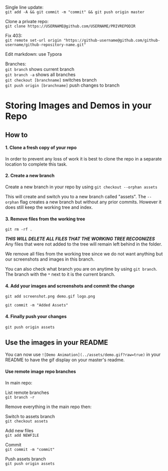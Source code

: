 Single line update:  
`git add -A && git commit -m "commit" && git push origin master`

Clone a private repo:  
`git clone https://USERNAME@github.com/USERNAME/PRIVREPODIR`

Fix 403:  
`git remote set-url origin "https://github-username@github.com/github-username/github-repository-name.git"`

Edit markdown: use Typora

Branches:  
`git branch` shows current branch  
`git branch -a` shows all branches  
`git checkout [branchname]` switches branch  
`git push origin [branchname]` push changes to branch

# Storing Images and Demos in your Repo

## How to
#### 1. Clone a fresh copy of your repo
In order to prevent any loss of work it is best to clone the repo in a separate location to complete this task.

#### 2. Create a new branch
Create a new branch in your repo by using `git checkout --orphan assets`

This will create and switch you to a new branch called "assets". The `--orphan` flag creates a new branch but without any prior commits. However it does still keep the working tree and index. 

#### 3. Remove files from the working tree
`git rm -rf .`

***THIS WILL DELETE ALL FILES THAT THE WORKING TREE RECOGNIZES*** Any files that were not added to the tree will remain left behind in the folder.

We remove all files from the working tree since we do not want anything but our screenshots and images in this branch.

You can also check what branch you are on anytime by using `git branch`. The branch with the `*` next to it is the current branch.

#### 4. Add your images and screenshots and commit the change
`git add screenshot.png demo.gif logo.png`

`git commit -m "Added Assets"`

#### 4. Finally push your changes
`git push origin assets`


## Use the images in your README
You can now use
`![Demo Animation](../assets/demo.gif?raw=true)`
in your README to have the gif display on your master's readme.

#### Use remote image repo branches

In main repo:

List remote branches  
`git branch -r`

Remove everything in the main repo then:

Switch to assets branch  
`git checkout assets`

Add new files  
`git add NEWFILE`

Commit  
`git commit -m "commit"`

Push assets branch  
`git push origin assets`
